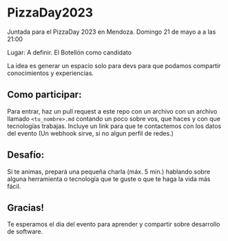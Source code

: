 # PizzaDay2023

Juntada para el PizzaDay 2023 en Mendoza. Domingo 21 de mayo a a las 21:00

Lugar: A definir. El Botellón como candidato

La idea es generar un espacio solo para devs para que podamos compartir conocimientos y experiencias.

## Como participar:
Para entrar, haz un pull request a este repo con un archivo con un archivo llamado `<tu_nombre>.md` contando un poco sobre vos, que haces y con que tecnologías trabajas.
Incluye un link para que te contactemos con los datos del evento (Un webhook sirve, si no algun perfil de redes.)

## Desafío:
Si te animas, prepará una pequeña charla (máx. 5 min.) hablando sobre alguna herramienta o tecnología que te guste o que te haga la vida más fácil.

## Gracias!
Te esperamos el dia del evento para aprender y compartir sobre desarrollo de software.
